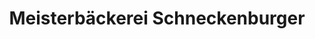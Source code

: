 ---
title: "Meisterbäckerei Schneckenburger"
url: /villingen-schwenningen/meisterbaeckerei-schneckenburger-bahnhofstrasse/
shop: Bäckerei
---